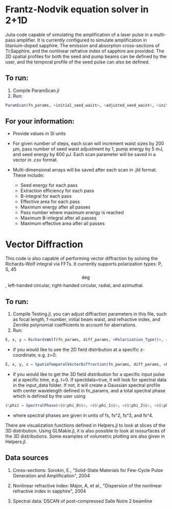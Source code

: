 # Frantz-Nodvik equation solver in 2+1D

Julia code capable of simulating the amplification of a laser pulse in a multi-pass amplifier. It is currently configured to simulate amplification in titanium-doped sapphire. The emission and absorption cross-sections of Ti:Sapphire, and the nonlinear refrative index of sapphire are provided. The 2D spatial profiles for both the seed and pump beams can be defined by the user, and the temporal profile of the seed pulse can also be defined. 

## To run: 
1) Compile ParamScan.jl
2) Run:
```julia
ParamScan(fn_params, <initial_seed_waist>, <adjusted_seed_waist>, <initial_pump_waist>, <initial_pump_energy>, <initial_seed_energy>, <number_of_steps_for_each_parameter>, <convert to LG Mode (true/false)>, <visualize during scan (true/false)>);
```

## For your information: 

- Provide values in SI units

- For given number of steps, each scan will increment waist sizes by 200 μm, pass number of seed waist adjustment by 1, pump energy by 5 mJ, and seed energy by 600 μJ. Each scan parameter will be saved in a vector in .csv format.

- Multi-dimensional arrays will be saved after each scan in .jld format. These include:
  - Seed energy for each pass
  - Extraction efficiency for each pass
  - B-integral for each pass
  - Effective area for each pass
  - Maximum energy after all passes
  - Pass number where maximum energy is reached
  - Maximum B-integral after all passes
  - Maximum effective area after all passes
 
# Vector Diffraction

This code is also capable of performing vector diffraction by solving the Richards-Wolf integral via FFTs. It currently supports polarization types: P, S, 45$$\deg$$, left-handed circular, right-handed circular, radial, and azimuthal. 

## To run:

1) Compile Testing.jl, you can adjust diffraction parameters in this file, such as focal length, f-number, initial beam waist, and refractive index, and Zernike polynomial coefficients to account for aberrations.
2) Run:
```julia
E, x, y = RichardsWolf(fn_params, diff_params, <Polarization_Type()>, <z_coordinate>, <OAM_index>, Z, aberration=(true/false), hole=(true/false));
```
- if you would like to see the 2D field distribution at a specific z-coordinate, e.g. z=0.

```julia
E, x, y, z = SpatioTemporalVectorDiffraction(fn_params, diff_params, <Polarization_Type()>, <z_min>, <z_max>, <z_steps>, <freq_steps>, <time_coordinate>, <OAM_index>, Z, aberration=(true/false), hole=(true/false), spectdata=(true/false))
```
- if you would like to get the 3D field distribution for a specific input pulse at a specific time, e.g. t=0. If spectdata=true, it will look for spectral data in the input_data folder. If not, it will create a Gaussian spectral profile with center wavelength defined in fn_params, and a total spectral phase which is defined by the user using
```julia
$\phi$ = SpectralPhase(<$$\phi_0$$>, <$$\phi_1$$>, <$$\phi_2$$>, <$$\phi_3$$>, <$$\phi_4$$>, <freq_sample_vector>, <center_freq>)
```
- where spectral phases are given in units of fs, fs^2, fs^3, and fs^4.

There are visualization functions defined in Helpers.jl to look at slices of the 3D distribution. Using GLMakie.jl, it is also possible to look at isosurfaces of the 3D distributions. Some examples of volumetric plotting are also given in Helpers.jl.


## Data sources 
1) Cross-sections: Sorokin, E., "Solid-State Materials for Few-Cycle Pulse Generation and Amplification", 2004

2) Nonlinear refractive index: Major, A, et al., "Dispersion of the nonlinear refractive index in sapphire", 2004

3) Spectral data: DSCAN of post-compressed Salle Noire 2 beamline
